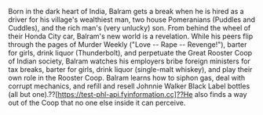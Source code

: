 Born in the dark heart of India, Balram gets a break when he is hired as a driver for his village's wealthiest man, two house Pomeranians (Puddles and Cuddles), and the rich man's (very unlucky) son. From behind the wheel of their Honda City car, Balram's new world is a revelation. While his peers flip through the pages of Murder Weekly ("Love -- Rape -- Revenge!"), barter for girls, drink liquor (Thunderbolt), and perpetuate the Great Rooster Coop of Indian society, Balram watches his employers bribe foreign ministers for tax breaks, barter for girls, drink liquor (single-malt whiskey), and play their own role in the Rooster Coop. Balram learns how to siphon gas, deal with corrupt mechanics, and refill and resell Johnnie Walker Black Label bottles (all but one).??[https://test-phl-api.fyinformation.cc]??He also finds a way out of the Coop that no one else inside it can perceive.
